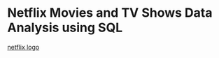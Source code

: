 # Netflix Movies and TV Shows Data Analysis using SQL
[netflix logo](https://github.com/najirh/netflix_sql_project/raw/main/logo.png)



